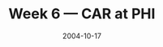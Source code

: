 ---
layout: game
title: Week 6 — CAR at PHI
season: 2004
game_id: 2004_06_CAR_PHI
week: 6
date: 2004-10-17
home_team: PHI
away_team: CAR
final_home: 30
final_away: 8
pbp_url: /assets/data/pbp/2004/2004_06_CAR_PHI.csv.gz
---
